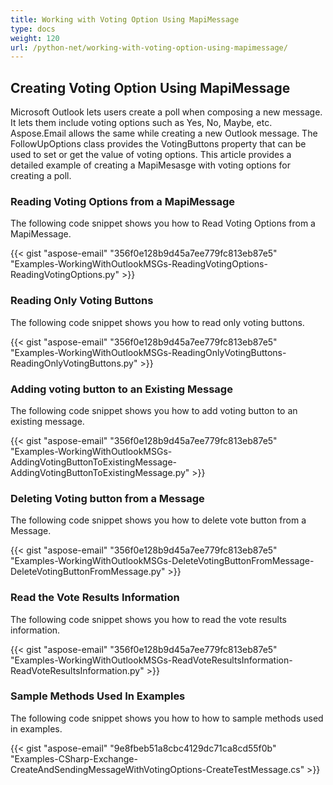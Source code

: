 ```yaml
---
title: Working with Voting Option Using MapiMessage
type: docs
weight: 120
url: /python-net/working-with-voting-option-using-mapimessage/
---
```



## **Creating Voting Option Using MapiMessage**
Microsoft Outlook lets users create a poll when composing a new message. It lets them include voting options such as Yes, No, Maybe, etc. Aspose.Email allows the same while creating a new Outlook message. The FollowUpOptions class provides the VotingButtons property that can be used to set or get the value of voting options. This article provides a detailed example of creating a MapiMesasge with voting options for creating a poll.
### **Reading Voting Options from a MapiMessage**
The following code snippet shows you how to Read Voting Options from a MapiMessage.



{{< gist "aspose-email" "356f0e128b9d45a7ee779fc813eb87e5" "Examples-WorkingWithOutlookMSGs-ReadingVotingOptions-ReadingVotingOptions.py" >}}


### **Reading Only Voting Buttons**
The following code snippet shows you how to read only voting buttons.



{{< gist "aspose-email" "356f0e128b9d45a7ee779fc813eb87e5" "Examples-WorkingWithOutlookMSGs-ReadingOnlyVotingButtons-ReadingOnlyVotingButtons.py" >}}
### **Adding voting button to an Existing Message**
The following code snippet shows you how to add voting button to an existing message.



{{< gist "aspose-email" "356f0e128b9d45a7ee779fc813eb87e5" "Examples-WorkingWithOutlookMSGs-AddingVotingButtonToExistingMessage-AddingVotingButtonToExistingMessage.py" >}}
### **Deleting Voting button from a Message**
The following code snippet shows you how to delete vote button from a Message.



{{< gist "aspose-email" "356f0e128b9d45a7ee779fc813eb87e5" "Examples-WorkingWithOutlookMSGs-DeleteVotingButtonFromMessage-DeleteVotingButtonFromMessage.py" >}}
### **Read the Vote Results Information**
The following code snippet shows you how to read the vote results information.



{{< gist "aspose-email" "356f0e128b9d45a7ee779fc813eb87e5" "Examples-WorkingWithOutlookMSGs-ReadVoteResultsInformation-ReadVoteResultsInformation.py" >}}
### **Sample Methods Used In Examples**
The following code snippet shows you how to how to sample methods used in examples.



{{< gist "aspose-email" "9e8fbeb51a8cbc4129dc71ca8cd55f0b" "Examples-CSharp-Exchange-CreateAndSendingMessageWithVotingOptions-CreateTestMessage.cs" >}}

